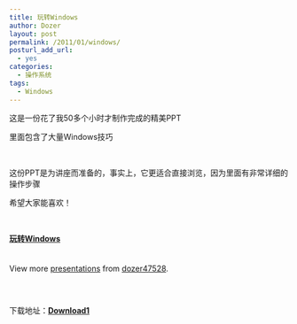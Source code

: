 ```yaml
---
title: 玩转Windows
author: Dozer
layout: post
permalink: /2011/01/windows/
posturl_add_url:
  - yes
categories:
  - 操作系统
tags:
  - Windows
---
```

这是一份花了我50多个小时才制作完成的精美PPT

里面包含了大量Windows技巧

&nbsp;

这份PPT是为讲座而准备的，事实上，它更适合直接浏览，因为里面有非常详细的操作步骤

希望大家能喜欢！

<!--more-->

&nbsp;

<div id="__ss_6595004" style="width: 425px;">
  <strong><a title="玩转Windows" href="http://www.slideshare.net/dozer47528/windows-6595004">玩转Windows</a></strong><br /> &nbsp;</p> <div style="padding: 5px 0 12px;">
    View more <a href="http://www.slideshare.net/">presentations</a> from <a href="http://www.slideshare.net/dozer47528">dozer47528</a>.
  </div>
</div>

&nbsp;

下载地址：<a href="http://www.slideshare.net/dozer47528/windows-6595004/download" target="_blank"><strong>Download1</strong></a>
